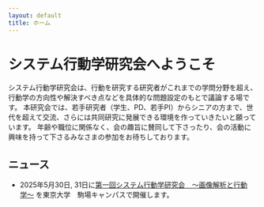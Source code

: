 ```yaml
---
layout: default
title: ホーム
---
```


# システム行動学研究会へようこそ
システム行動学研究会は、行動を研究する研究者がこれまでの学問分野を超え、行動学の方向性や解決すべき点などを具体的な問題設定のもとで議論する場です。
本研究会では、若手研究者（学生、PD、若手PI）からシニアの方まで、世代を超えて交流、さらには共同研究に発展できる環境を作っていきたいと願っています。
年齢や職位に関係なく、会の趣旨に賛同して下さったり、会の活動に興味を持って下さるみなさまの参加をお待ちしております。

## ニュース
- 2025年5月30日, 31日に[第一回システム行動学研究会　〜画像解析と行動学〜](/event/conference01.md)  を東京大学　駒場キャンパスで開催します。

